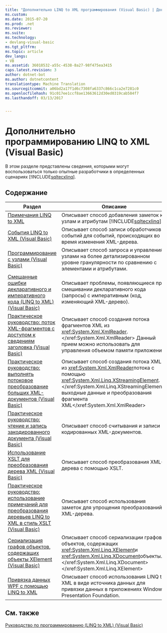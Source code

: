 ```yaml
---
title: "Дополнительно LINQ to XML программирования (Visual Basic) | Документы Microsoft"
ms.custom: 
ms.date: 2015-07-20
ms.prod: .net
ms.reviewer: 
ms.suite: 
ms.technology:
- devlang-visual-basic
ms.tgt_pltfrm: 
ms.topic: article
dev_langs:
- VB
ms.assetid: 36018532-a55c-4538-8a27-98f475ea3415
caps.latest.revision: 3
author: dotnet-bot
ms.author: dotnetcontent
translationtype: Machine Translation
ms.sourcegitcommit: a06bd2a17f1d6c7308fa6337c866c1ca2e7281c0
ms.openlocfilehash: 91c017ee1ccf8ae13663612d30ed0319cab584f7
ms.lasthandoff: 03/13/2017


---
```

# <a name="advanced-linq-to-xml-programming-visual-basic"></a>Дополнительно программированию LINQ to XML (Visual Basic)
В этом разделе представлены сведения, которыми могут воспользоваться только опытные разработчики в определенных сценариях [!INCLUDE[sqltecxlinq](../../../../csharp/programming-guide/concepts/linq/includes/sqltecxlinq_md.md)].  
  
## <a name="in-this-section"></a>Содержание  
  
|Раздел|Описание|  
|-----------|-----------------|  
|[Примечания LINQ to XML](../../../../visual-basic/programming-guide/concepts/linq/linq-to-xml-annotations.md)|Описывает способ добавления заметок к узлам и атрибутам [!INCLUDE[sqltecxlinq](../../../../csharp/programming-guide/concepts/linq/includes/sqltecxlinq_md.md)].|  
|[События LINQ to XML (Visual Basic)](../../../../visual-basic/programming-guide/concepts/linq/linq-to-xml-events.md)|Описывает способ записи обработчиков событий для событий, происходящих во время изменения XML-дерева.|  
|[Программирование с узлами (Visual Basic)](../../../../visual-basic/programming-guide/concepts/linq/programming-with-nodes.md)|Описывает способ запроса и управления узлами на более детализированном уровне гранулярности по сравнению с элементами и атрибутами.|  
|[Смешанные ошибки декларативного и императивного кода (LINQ to XML) (Visual Basic)](../../../../visual-basic/programming-guide/concepts/linq/mixed-declarative-code-imperative-code-bugs-linq-to-xml.md)|Описывает проблемы, появляющиеся при смешивании декларативного кода (запросы) с императивным (код, изменяющий XML-дерево).|  
|[Практическое руководство: поток XML-фрагментов с доступом к сведениям заголовка (Visual Basic)](../../../../visual-basic/programming-guide/concepts/linq/how-to-stream-xml-fragments-with-access-to-header-information.md)|Описывает способ создания потока фрагментов XML из <xref:System.Xml.XmlReader>.</xref:System.Xml.XmlReader> Данный прием можно использовать для управления объемом памяти приложения.|  
|[Практическое руководство: выполнять потоковое преобразование больших XML-документов (Visual Basic)](../../../../visual-basic/programming-guide/concepts/linq/how-to-perform-streaming-transform-of-large-xml-documents.md)|Описывает способ создания потока XML из <xref:System.Xml.XmlReader>потока с помощью <xref:System.Xml.Linq.XStreamingElement>.</xref:System.Xml.Linq.XStreamingElement> выходные данные и преобразования фрагмента XML</xref:System.Xml.XmlReader>|  
|[Практическое руководство: чтение и запись закодированного документа (Visual Basic)](../../../../visual-basic/programming-guide/concepts/linq/how-to-read-and-write-an-encoded-document.md)|Описывает способ считывания и записи кодированных XML-документов.|  
|[Использование XSLT для преобразования дерева XML (Visual Basic)](../../../../visual-basic/programming-guide/concepts/linq/using-xslt-to-transform-an-xml-tree.md)|Описывает способ преобразования XML-дерева с помощью XSLT.|  
|[Практическое руководство: использование примечаний для преобразования деревьев LINQ to XML в стиль XSLT (Visual Basic)](../../../../visual-basic/programming-guide/concepts/linq/how-to-use-annotation-trees-to-transform-linq-to-xml-trees-in-an-xslt-style.md)|Описывает способ использования заметок для упрощения преобразований XML-дерева.|  
|[Сериализация графов объектов, содержащих объекты XElement (Visual Basic)](../../../../visual-basic/programming-guide/concepts/linq/serializing-object-graphs-that-contain-xelement-objects.md)|Описывает способ сериализации графов объектов, содержащих <xref:System.Xml.Linq.XElement>и <xref:System.Xml.Linq.XDocument>объекты.</xref:System.Xml.Linq.XDocument> </xref:System.Xml.Linq.XElement>|  
|[Привязка данных WPF с помощью LINQ to XML](https://docs.microsoft.com/visualstudio/designers/wpf-data-binding-with-linq-to-xml)|Описывает способ использования LINQ to XML в виде источника данных для привязки данных в приложениях Windows Presentation Foundation.|  
  
## <a name="see-also"></a>См. также  
 [Руководство по программированию (LINQ to XML) (Visual Basic)](../../../../visual-basic/programming-guide/concepts/linq/programming-guide-linq-to-xml.md)
